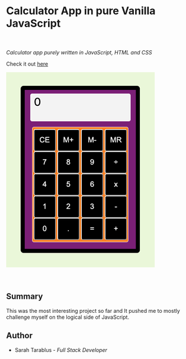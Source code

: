 # Calculator App in pure Vanilla JavaScript  <br><br>

*Calculator app purely written in JavaScript, HTML and CSS*

Check it out [here](http://127.0.0.1:5500/index.html)

![calculatorApp](images/calculator-app.png) <br><br><br>

## Summary
This was the most interesting project so far and It pushed me to mostly challenge myself on the logical side of JavaScript.

## Author
- Sarah Tarablus - *Full Stack Developer* 